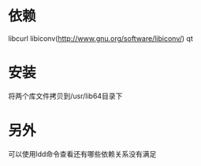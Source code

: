 # 依赖
libcurl  libiconv(http://www.gnu.org/software/libiconv/)  qt

# 安装
将两个库文件拷贝到/usr/lib64目录下

# 另外
可以使用ldd命令查看还有哪些依赖关系没有满足
